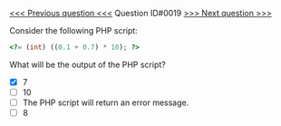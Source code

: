 [<<< Previous question <<<](0018.md)  Question ID#0019 [>>> Next question >>>](0020.md) 

Consider the following PHP script:
```php
<?= (int) ((0.1 + 0.7) * 10); ?>
```
What will be the output of the PHP script?

- [x] 7
- [ ] 10
- [ ] The PHP script will return an error message.
- [ ] 8
